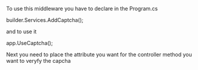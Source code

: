 To use this middleware you have to declare in the Program.cs

builder.Services.AddCaptcha();

and to use it

app.UseCaptcha();

Next you need to place the attribute you want for the controller method you want to veryfy the capcha
